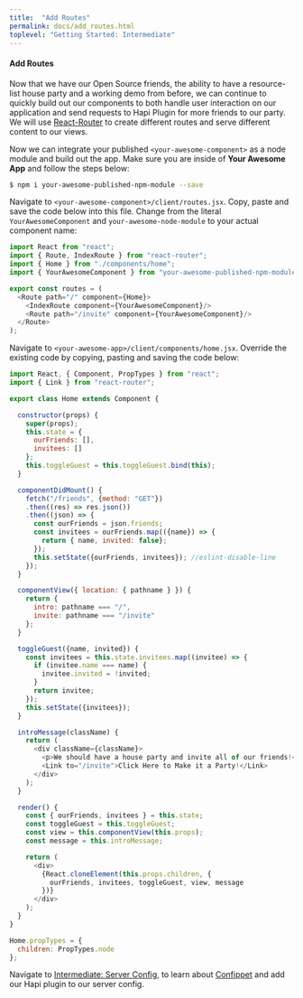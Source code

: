 ```yaml
---
title:  "Add Routes"
permalink: docs/add_routes.html
toplevel: "Getting Started: Intermediate"
---
```


#### Add Routes

Now that we have our Open Source friends, the ability to have a resource-list house party and a working demo from before, we can continue to quickly build out our components to both handle user interaction on our application and send requests to Hapi Plugin for more friends to our party. We will use [React-Router](https://github.com/ReactTraining/react-router) to create different routes and serve different content to our views.

Now we can integrate your published `<your-awesome-component>` as a node module and build out the app. Make sure you are inside of **Your Awesome App** and follow the steps below:

```bash
$ npm i your-awesome-published-npm-module --save
```

Navigate to `<your-awesome-component>/client/routes.jsx`. Copy, paste and save the code below into this file. Change from the literal `YourAwesomeComponent` and `your-awesome-node-module` to your actual component name:

```javascript
import React from "react";
import { Route, IndexRoute } from "react-router";
import { Home } from "./components/home";
import { YourAwesomeComponent } from "your-awesome-published-npm-module";

export const routes = (
  <Route path="/" component={Home}>
    <IndexRoute component={YourAwesomeComponent}/>
    <Route path="/invite" component={YourAwesomeComponent}/>
  </Route>
);
```

Navigate to `<your-awesome-app>/client/components/home.jsx`. Override the existing code by copying, pasting and saving the code below:

```javascript
import React, { Component, PropTypes } from "react";
import { Link } from "react-router";

export class Home extends Component {

  constructor(props) {
    super(props);
    this.state = {
      ourFriends: [],
      invitees: []
    };
    this.toggleGuest = this.toggleGuest.bind(this);
  }

  componentDidMount() {
    fetch("/friends", {method: "GET"})
    .then((res) => res.json())
    .then((json) => {
      const ourFriends = json.friends;
      const invitees = ourFriends.map(({name}) => {
        return { name, invited: false};
      });
      this.setState({ourFriends, invitees}); //eslint-disable-line
    });
  }

  componentView({ location: { pathname } }) {
    return {
      intro: pathname === "/",
      invite: pathname === "/invite"
    };
  }

  toggleGuest({name, invited}) {
    const invitees = this.state.invitees.map((invitee) => {
      if (invitee.name === name) {
        invitee.invited = !invited;
      }
      return invitee;
    });
    this.setState({invitees});
  }

  introMessage(className) {
    return (
      <div className={className}>
        <p>We should have a house party and invite all of our friends!</p>
        <Link to="/invite">Click Here to Make it a Party!</Link>
      </div>
    );
  }

  render() {
    const { ourFriends, invitees } = this.state;
    const toggleGuest = this.toggleGuest;
    const view = this.componentView(this.props);
    const message = this.introMessage;

    return (
      <div>
        {React.cloneElement(this.props.children, {
          ourFriends, invitees, toggleGuest, view, message
        })}
      </div>
    );
  }
}

Home.propTypes = {
  children: PropTypes.node
};
```

Navigate to [Intermediate: Server Config](server_config.html), to learn about [Confippet](confippet.html) and add our Hapi plugin to our server config.
